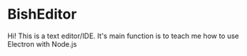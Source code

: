 # BishEditor
Hi! This is a text editor/IDE. It's main function is to teach me how to use Electron with Node.js